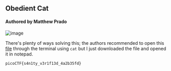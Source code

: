 ## Obedient Cat
#### Authored by Matthew Prado

![image](https://user-images.githubusercontent.com/71365470/111547490-7c666080-8736-11eb-8d6b-9f1569766ae1.png)


There's plenty of ways solving this; the authors recommended to open this [file](https://github.com/3-Ways-to-Heck/ctfwriteups/blob/main/2021/SPR/picoctf2021/general-skills/obedientcat/flag) through the terminal using `cat` but I just downloaded the file and opened it in notepad.

```picoCTF{s4n1ty_v3r1f13d_4a2b35fd}```
